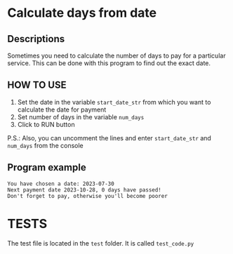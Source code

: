 # Calculate days from date

## Descriptions 
Sometimes you need to calculate the number of days to pay for a particular service. 
This can be done with this program to find out the exact date.

## HOW TO USE
1. Set the date in the variable `start_date_str` from which you want to calculate the date for payment
2. Set number of days in the variable `num_days`
3. Click to RUN button

P.S.: Also, you can uncomment the lines and enter `start_date_str` and `num_days` from the console

## Program example
```
You have chosen a date: 2023-07-30
Next payment date 2023-10-28, 0 days have passed!
Don't forget to pay, otherwise you'll become poorer
```

# TESTS
The test file is located in the `test` folder. It is called `test_code.py`
